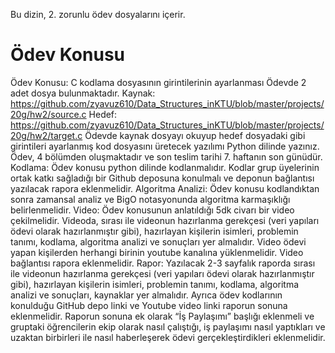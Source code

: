 Bu dizin, 2. zorunlu ödev dosyalarını içerir.

# Ödev Konusu

Ödev Konusu: C kodlama dosyasının girintilerinin ayarlanması
Ödevde 2 adet dosya bulunmaktadır.
Kaynak: https://github.com/zyavuz610/Data_Structures_inKTU/blob/master/projects/20g/hw2/source.c
Hedef: https://github.com/zyavuz610/Data_Structures_inKTU/blob/master/projects/20g/hw2/target.c
Ödevde kaynak dosyayı okuyup hedef dosyadaki gibi girintileri ayarlanmış kod dosyasını üretecek yazılımı Python dilinde yazınız.
Ödev, 4 bölümden oluşmaktadır ve son teslim tarihi 7. haftanın son günüdür.
Kodlama: Ödev konusu python dilinde kodlanmalıdır. Kodlar grup üyelerinin ortak katkı sağladığı bir Github deposuna konulmalı ve deponun bağlantısı yazılacak rapora eklenmelidir.
Algoritma Analizi: Ödev konusu kodlandıktan sonra zamansal analiz ve BigO notasyonunda algoritma karmaşıklığı belirlenmelidir.
Video: Ödev konusunun anlatıldığı 5dk civarı bir video çekilmelidir. Videoda, sırası ile videonun hazırlanma gerekçesi (veri yapıları ödevi olarak hazırlanmıştır gibi),  hazırlayan kişilerin isimleri, problemin tanımı, kodlama, algoritma analizi ve sonuçları yer almalıdır. Video ödevi yapan kişilerden herhangi birinin youtube kanalına yüklenmelidir. Video bağlantısı rapora eklenmelidir.
Rapor: Yazılacak 2-3 sayfalık raporda sırası ile videonun hazırlanma gerekçesi (veri yapıları ödevi olarak hazırlanmıştır gibi),  hazırlayan kişilerin isimleri, problemin tanımı, kodlama, algoritma analizi ve sonuçları, kaynaklar yer almalıdır. Ayrıca ödev kodlarının konulduğu GitHub depo linki ve Youtube video linki raporun sonuna eklenmelidir. Raporun sonuna ek olarak “İş Paylaşımı” başlığı eklenmeli ve gruptaki öğrencilerin ekip olarak nasıl çalıştığı, iş paylaşımı nasıl yaptıkları ve uzaktan birbirleri ile nasıl haberleşerek ödevi gerçekleştirdikleri eklenmelidir.
